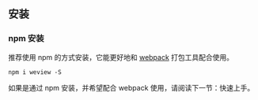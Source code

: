 ## 安装

### npm 安装

推荐使用 npm 的方式安装，它能更好地和 [webpack](https://webpack.js.org/) 打包工具配合使用。

```shell
npm i weview -S
```

如果是通过 npm 安装，并希望配合 webpack 使用，请阅读下一节：快速上手。
